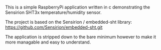 This is a simple RaspberryPi application written in c demonstrating the Sensirion SHT3x temperature/humidity sensor.

The project is based on the Sensirion / embedded-sht library: https://github.com/Sensirion/embedded-sht.git

The application is stripped down to the bare minimum however to make it more managable and easy to understand.
